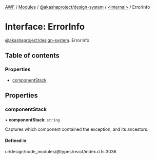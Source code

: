 [AWF](../README.md) / [Modules](../modules.md) / [@akashaproject/design-system](../modules/akashaproject_design_system.md) / [<internal\>](../modules/akashaproject_design_system._internal_.md) / ErrorInfo

# Interface: ErrorInfo

[@akashaproject/design-system](../modules/akashaproject_design_system.md).[<internal>](../modules/akashaproject_design_system._internal_.md).ErrorInfo

## Table of contents

### Properties

- [componentStack](akashaproject_design_system._internal_.ErrorInfo.md#componentstack)

## Properties

### componentStack

• **componentStack**: `string`

Captures which component contained the exception, and its ancestors.

#### Defined in

ui/design/node_modules/@types/react/index.d.ts:3036
